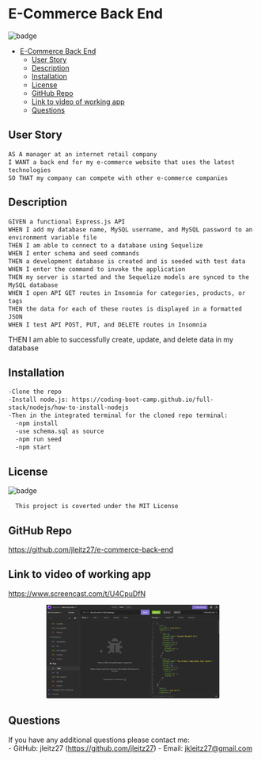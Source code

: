 # E-Commerce Back End


  ![badge](https://img.shields.io/badge/license-MIT-blue)<br />

- [E-Commerce Back End](#e-commerce-back-end)
  - [User Story](#user-story)
  - [Description](#description)
  - [Installation](#installation)
  - [License](#license)
  - [GitHub Repo](#github-repo)
  - [Link to video of working app](#link-to-video-of-working-app)
  - [Questions](#questions)

## User Story
    AS A manager at an internet retail company
    I WANT a back end for my e-commerce website that uses the latest technologies
    SO THAT my company can compete with other e-commerce companies

  ## Description
    GIVEN a functional Express.js API
    WHEN I add my database name, MySQL username, and MySQL password to an environment variable file
    THEN I am able to connect to a database using Sequelize
    WHEN I enter schema and seed commands
    THEN a development database is created and is seeded with test data
    WHEN I enter the command to invoke the application
    THEN my server is started and the Sequelize models are synced to the MySQL database
    WHEN I open API GET routes in Insomnia for categories, products, or tags
    THEN the data for each of these routes is displayed in a formatted JSON
    WHEN I test API POST, PUT, and DELETE routes in Insomnia
THEN I am able to successfully create, update, and delete data in my database

    
  ## Installation
    -Clone the repo
    -Install node.js: https://coding-boot-camp.github.io/full-stack/nodejs/how-to-install-nodejs
    -Then in the integrated terminal for the cloned repo terminal:
      -npm install
      -use schema.sql as source
      -npm run seed
      -npm start




  ## License
      
  ![badge](https://img.shields.io/badge/license-MIT-blue)<br />

      This project is coverted under the MIT License

  ## GitHub Repo
   https://github.com/jleitz27/e-commerce-back-end  

  ## Link to video of working app
 https://www.screencast.com/t/U4CpuDfN  

<p align="center">
  <img src="./lib/images/screenshot.png" width="350"

</p>
  


  ## Questions

  If you have any additional questions please contact me: <br />
      - GitHub: jleitz27  (https://github.com/jleitz27)
      - Email:  jkleitz27@gmail.com